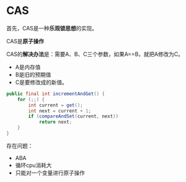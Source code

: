 # CAS

首先，CAS是一种**乐观锁思想**的实现。

CAS是**原子操作**

CAS的**解决办法**是：需要A、B、C三个参数，如果A==B，就把A修改为C。

- A是内存值
- B是旧的预期值
- C是要修改成的新值。

```java
public final int incrementAndGet() {
    for (;;) {
        int current = get();
        int next = current + 1;
        if (compareAndSet(current, next))
            return next;
    }
}
```



存在问题：

- ABA
- 循环cpu消耗大
- 只能对一个变量进行原子操作
